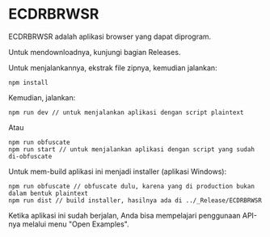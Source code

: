# ECDRBRWSR

ECDRBRWSR adalah aplikasi browser yang dapat diprogram.

Untuk mendownloadnya, kunjungi bagian Releases.

Untuk menjalankannya, ekstrak file zipnya, kemudian jalankan:

```
npm install
```

Kemudian, jalankan:

```
npm run dev // untuk menjalankan aplikasi dengan script plaintext
```

Atau

```
npm run obfuscate
npm run start // untuk menjalankan aplikasi dengan script yang sudah di-obfuscate
```

Untuk mem-build aplikasi ini menjadi installer (aplikasi Windows):

```
npm run obfuscate // obfuscate dulu, karena yang di production bukan dalam bentuk plaintext
npm run dist // build installer, hasilnya ada di ../_Release/ECDRBRWSR
```

Ketika aplikasi ini sudah berjalan, Anda bisa mempelajari penggunaan API-nya melalui menu "Open Examples".
